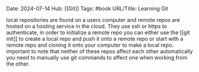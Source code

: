 Date: 2024-07-14
Hub: [[Git]]
Tags: #book
URL/Title: Learning Git 

local repositories are found on a users computer and remote repos are hosted on a hosting service in the cloud. They use ssh or https to authenticate, in order to initialize a remote repo you can either use the [[git init]] to create a local repo and push it onto a remote repo or start with a remote repo and cloning it onto your computer to make a local repo. important to note that neither of these repos affect each other automatically you need to manually use git commands to affect one when working from the other.